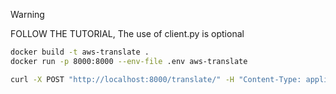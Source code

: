 >[!WARNING]
> FOLLOW THE TUTORIAL, The use of client.py is optional

```bash
docker build -t aws-translate .
docker run -p 8000:8000 --env-file .env aws-translate

curl -X POST "http://localhost:8000/translate/" -H "Content-Type: application/json" -d '{"text":"Hola","source_language":"es","target_language":"en"} 
```
